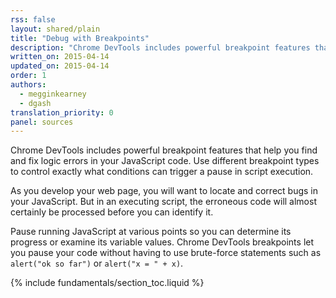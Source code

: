 ```yaml
---
rss: false
layout: shared/plain
title: "Debug with Breakpoints"
description: "Chrome DevTools includes powerful breakpoint features that help you find and fix logic errors in your JavaScript code."
written_on: 2015-04-14
updated_on: 2015-04-14
order: 1
authors:
  - megginkearney
  - dgash
translation_priority: 0
panel: sources
---
```


<p class="intro">
  Chrome DevTools includes powerful breakpoint features that help you find and fix logic errors in your JavaScript code. Use different breakpoint types to control exactly what conditions can trigger a pause in script execution.
</p>

As you develop your web page,
you will want to locate and correct bugs in your JavaScript.
But in an executing script,
the erroneous code will almost certainly be processed
before you can identify it.

Pause running JavaScript at various points
so you can determine its progress or examine its variable values.
Chrome DevTools breakpoints let you pause your code
without having to use brute-force statements
such as `alert("ok so far")` or `alert("x = " + x)`.

{% include fundamentals/section_toc.liquid %}
